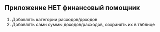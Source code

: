 ## Приложение HET финансовый помощник 

1. Добавлять категории расходов/доходов
2. Добавлять сами суммы доходов/расходов, сохранять их в твблице



